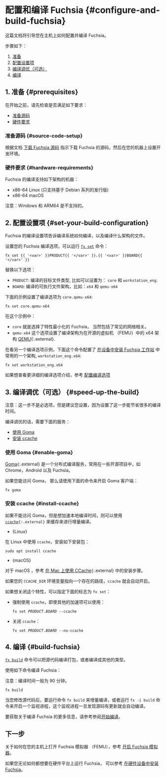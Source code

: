 
<!--
# Configure and build Fuchsia {#configure-and-build-fuchsia}
This guide provide instructions on how to configure and build Fuchsia
on a host machine.
-->
# 配置和编译 Fuchsia {#configure-and-build-fuchsia}

这篇文档将引导您在主机上如何配置并编译 Fuchsia。
<!--
The steps are:
-->
步骤如下：
<!--
1. [Prerequisites](#prerequisites).
1. [Set your build configuration](#set-your-build-configuration).
1. [Speed up the build (Optional)](#speed-up-the-build).
1. [Build Fuchsia](#build-fuchsia).
-->
1. [准备](#prerequisites)
1. [配置设置项](#set-your-build-configuration)
1. [编译调优（可选）](#speed-up-the-build)
1. [编译](#build-fuchsia)
<!--
## 1. Prerequisites {#prerequisites}
-->
## 1. 准备 {#prerequisites}
<!--
Before you start, check out the following requirements:
-->
在开始之前，请先检查是否满足如下要求：
<!--
* [Source code setup](#source-code-setup)
* [Hardware requirements](#hardware-requirements)
-->
* [准备源码](#source-code-setup)
* [硬件要求](#hardware-requirements)
<!--
### Source code setup {#source-code-setup}
-->
### 准备源码 {#source-code-setup}
<!--
Complete the
[Download the Fuchsia source code](/get-started/get_fuchsia_source.md)
guide to download the Fuchsia source code and set up the Fuchsia development
environment on your machine.
-->
根据文档 [下载 Fuchsia 源码](/get-started/get_fuchsia_source.md) 指示下载 Fuchsia 的源码，然后在您的机器上设置开发环境。
<!--
### Hardware requirements {#hardware-requirements}
-->
### 硬件要求 {#hardware-requirements}
<!--
You can build Fuchsia only on a machine with one of the following
host architectures:
-->
Fuchsia 的编译支持如下架构的机器：
<!--
- x86-64 Linux (Debian-based distributions only)
- x86-64 macOS
-->
- x86-64 Linux (只支持基于 Debian 系列的发行版)
- x86-64 macOS
<!--
Note: Windows and ARM64 are not supported.
-->
注意：Windows 和 ARM64 是不支持的。
<!--
## 2. Set your build configuration {#set-your-build-configuration}
-->
## 2. 配置设置项 {#set-your-build-configuration}
<!--
Fuchsia's build configuration informs the build system which product to
build and which architecture to build for.
-->
Fuchsia 的编译设置项告诉编译系统如何编译，以及编译什么架构的文件。
<!--
To set your Fuchsia build configuration, run the following
[`fx set`][fx-set-reference] command:
-->
设置您的 Fuchsia 编译选项，可以运行 [`fx set`][fx-set-reference] 命令：
```posix-terminal
fx set {{ '<var>' }}PRODUCT{{ '</var>' }}.{{ '<var>' }}BOARD{{ '</var>' }}
```
<!--
Replace the following:
-->
替换以下选项：
<!--
* `PRODUCT`: The Fuchsia product that you want to build; for example, `core` and
  `workstation_eng`.
* `BOARD`: The architecture of the product; for example, `x64` and `qemu-x64`
-->
* `PRODUCT`: 编译的目标文件类型, 比如可以设置为： `core` 和 `workstation_eng`.
* `BOARD`: 编译的可执行文件架构，比如：`x64` 和 `qemu-x64`
<!--
The example command below sets a build configuration to `core.qemu-x64`:
-->
下面的示例设置了编译选项为 `core.qemu-x64`:

```posix-terminal
fx set core.qemu-x64
```
<!--
In this example:
-->
在这个示例中：
<!--
  * `core` is a product with the minimum feature set of Fuchsia, including
     common network capabilities.
  * `qemu-x64` is a board that refers to the x64 architecture of the Fuchsia
    emulator (FEMU), which is based on the open source emulator
    [QEMU][qemu]{:.external}.
-->
  * `core` 就是选择了特性最小化的 Fuchsia， 当然包括了常见的网络相关。
  * `qemu-x64` 这个选项设置了编译架构为在开源的虚拟机 （FEMU）中的 x64 架构 [QEMU][qemu]{:.external}.
<!--
On the other hand, the example below sets the build configuration to
`workstation_eng.x64`, which is commonly used to
[install Fuchsia's Workstation product on a device][build-workstation]:
-->
在看另一个编译选项示例，下面这个命令配置了 [在设备中安装 Fuchsia 工作站][build-workstation] 中常用的一个架构, `workstation_eng.x64`:

```posix-terminal
fx set workstation_eng.x64
```
<!--
For more information on the build configuration,
see [Configure a build](/development/build/fx.md#configure-a-build).
-->
如果想查看更详细的编译选项介绍，参考 [配置编译选项](/development/build/fx.md#configure-a-build)
<!--
## 3. Speed up the build (Optional) {#speed-up-the-build}
-->
## 3. 编译调优（可选） {#speed-up-the-build}
<!--
Note: This step is not required to build Fuchsia, but it's recommended
since it can save you a lot of time when you build Fuchsia.
-->
注意：这一步不是必选项，但是建议您设置，因为设置了这一步能节省很多的编译时间。
<!--
To speed up the Fuchsia build, you can use one of the following services:
-->
编译调优的话，需要下面的服务：
<!--
*   [Enable Goma](#enable-goma)
*   [Install ccache](#install-ccache)
-->
*   [使用 Goma](#enable-goma)
*   [安装 ccache](#install-ccache)
<!--
### Enable Goma {#enable-goma}
-->
### 使用 Goma {#enable-goma}
<!--
[Goma](https://chromium.googlesource.com/infra/goma/server/){:.external} is a
distributed compiler service for open source projects such as Chrome, Android
and Fuchsia.
-->
[Goma](https://chromium.googlesource.com/infra/goma/server/){:.external} 是一个分布式编译服务，常用在一些开源项目中，如 Chrome，Android 以及 Fuchsia。
<!--
If you have access to Goma, enable a Goma client on your machine:
-->
如果您能访问 Goma， 那么请使用下面的命令来开启 Goma 客户端：

```posix-terminal
fx goma
```
<!--
### Install ccache {#install-ccache}
-->
### 安装 ccache {#install-ccache}
<!--
If you do not have access to Goma, but want to accelerate the Fuchsia build
locally, use <code>[ccache](https://ccache.dev/){:.external}</code> to cache
artifacts from previous builds.
-->
如果不能访问 Goma，但是想加速本地编译时间，则可以使用 <code>[ccache](https://ccache.dev/){:.external}</code> 来缓存来进行增量编译。

* {Linux}
<!--
  To use `ccache` on Linux, install the following package:
-->
  在 Linux 中使用 `ccache`，安装如下安装包：
  ```posix-terminal
  sudo apt install ccache
  ```
* {macOS}
<!--
  For macOS, see
  [Using CCache on Mac](https://chromium.googlesource.com/chromium/src.git/+/HEAD/docs/ccache_mac.md){:.external}
  for installation instructions.
-->
  对于 macOS ，参考 [在 Mac 上使用 CCache](https://chromium.googlesource.com/chromium/src.git/+/HEAD/docs/ccache_mac.md){:.external} 中的安装步骤。
<!--
`ccache` is enabled automatically if your `CCACHE_DIR` environment variable
refers to an existing directory.
-->
如果您的 `CCACHE_DIR` 环境变量指向一个存在的路径，`ccache` 就会自动开启。
<!--
To override this default behavior, specify the following flags to `fx set`:
-->
如果想关闭这个特性，可以指定下面的标志为 `fx set`：
<!--
*   Force the use of `ccache` even when other accelerators are available:
-->
*   强制使用 `ccache`，即使其他的加速项可以使用：

    <pre class="prettyprint">
    <code class="devsite-terminal">fx set <var>PRODUCT</var>.<var>BOARD</var> --ccache</code>
    </pre>
<!--
*   Disable the use of `ccache`:
-->
*   关闭 `ccache`：
    <pre class="prettyprint">
    <code class="devsite-terminal">fx set <var>PRODUCT</var>.<var>BOARD</var> --no-ccache</code>
    </pre>
<!--
## 4. Build Fuchsia {#build-fuchsia}
-->
## 4. 编译 {#build-fuchsia}
<!--
The [`fx build`][fx-build-reference] command executes the build to transform
source code into packages and other build artifacts.
-->
[`fx build`][fx-build-reference] 命令可以把源代码编译打包，或者编译成其他的类型。
<!--
To build Fuchsia, run the following command:
-->
使用如下命令编译 Fuchsia：
<!--
Note: Building Fuchsia can take up to 90 minutes.
-->
注意：编译时间一般为 90 分钟。

```posix-terminal
fx build
```
<!--
When you modify source code, run the `fx build` command again to perform an
incremental build, or run the `fx -i build` command to start a watcher, which
automatically builds whenever you update the source code.
-->
当您修改源代码后，要运行命令 `fx build` 来增量编译，或者运行 `fx -i build` 命令来开启一个监视进程，这个监视进程一旦发现源码有更新就会自动编译。
<!--
For more information on building Fuchsia,
see [Execute a build](/development/build/fx.md#execute-a-build).
-->
要获取关于编译 Fuchsia 的更多信息，请参考参阅[开始编译](/development/build/fx.md#execute-a-build)。
<!--
## Next steps
-->
## 下一步
<!--
To launch the Fuchsia emulator (FEMU) on your machine, see
[Start the Fuchsia emulator](/get-started/set_up_femu.md).
-->
关于如何在您的主机上打开 Fuchsia 模拟器 （FEMU），参考 [开启 Fuchsia 模拟器](/get-started/set_up_femu.md)。
<!--
However, if you want to run Fuchsia on a hardware device, see
[Install Fuchsia on a device](/development/hardware/README.md) instead.
-->
如果您无论如何都想要在硬件平台上运行 Fuchsia， 可以参考 [在硬件设备中安装 Fuchsia](/development/hardware/README.md)。


<!-- Reference links -->

[build-workstation]: /development/build/build_workstation.md
[fx-set-reference]: https://fuchsia.dev/reference/tools/fx/cmd/set
[fx-build-reference]: https://fuchsia.dev/reference/tools/fx/cmd/build
[qemu]: https://www.qemu.org/
